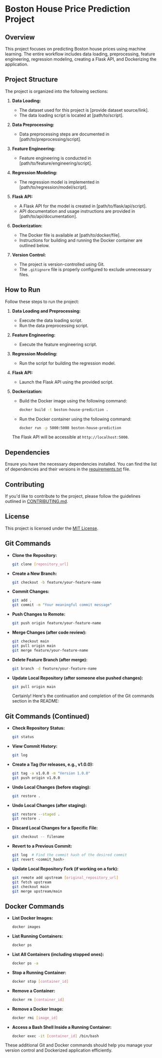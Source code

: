 # Boston House Price Prediction Project

## Overview

This project focuses on predicting Boston house prices using machine learning. The entire workflow includes data loading, preprocessing, feature engineering, regression modeling, creating a Flask API, and Dockerizing the application.

## Project Structure

The project is organized into the following sections:

1. **Data Loading:**
   - The dataset used for this project is [provide dataset source/link].
   - The data loading script is located at [path/to/script].

2. **Data Preprocessing:**
   - Data preprocessing steps are documented in [path/to/preprocessing/script].

3. **Feature Engineering:**
   - Feature engineering is conducted in [path/to/feature/engineering/script].

4. **Regression Modeling:**
   - The regression model is implemented in [path/to/regression/model/script].

5. **Flask API:**
   - A Flask API for the model is created in [path/to/flask/api/script].
   - API documentation and usage instructions are provided in [path/to/api/documentation].

6. **Dockerization:**
   - The Docker file is available at [path/to/docker/file].
   - Instructions for building and running the Docker container are outlined below.

7. **Version Control:**
   - The project is version-controlled using Git.
   - The `.gitignore` file is properly configured to exclude unnecessary files.

## How to Run

Follow these steps to run the project:

1. **Data Loading and Preprocessing:**
   - Execute the data loading script.
   - Run the data preprocessing script.

2. **Feature Engineering:**
   - Execute the feature engineering script.

3. **Regression Modeling:**
   - Run the script for building the regression model.

4. **Flask API:**
   - Launch the Flask API using the provided script.

5. **Dockerization:**
   - Build the Docker image using the following command:
     ```bash
     docker build -t boston-house-prediction .
     ```
   - Run the Docker container using the following command:
     ```bash
     docker run -p 5000:5000 boston-house-prediction
     ```
   The Flask API will be accessible at `http://localhost:5000`.

## Dependencies

Ensure you have the necessary dependencies installed. You can find the list of dependencies and their versions in the [requirements.txt](path/to/requirements.txt) file.

## Contributing

If you'd like to contribute to the project, please follow the guidelines outlined in [CONTRIBUTING.md](path/to/CONTRIBUTING.md).

## License

This project is licensed under the [MIT License](path/to/LICENSE).

## Git Commands

- **Clone the Repository:**
  ```bash
  git clone [repository_url]
  ```

- **Create a New Branch:**
  ```bash
  git checkout -b feature/your-feature-name
  ```

- **Commit Changes:**
  ```bash
  git add .
  git commit -m "Your meaningful commit message"
  ```

- **Push Changes to Remote:**
  ```bash
  git push origin feature/your-feature-name
  ```

- **Merge Changes (after code review):**
  ```bash
  git checkout main
  git pull origin main
  git merge feature/your-feature-name
  ```

- **Delete Feature Branch (after merge):**
  ```bash
  git branch -d feature/your-feature-name
  ```

- **Update Local Repository (after someone else pushed changes):**
  ```bash
  git pull origin main
  ```


  Certainly! Here's the continuation and completion of the Git commands section in the README:

## Git Commands (Continued)

- **Check Repository Status:**
  ```bash
  git status
  ```

- **View Commit History:**
  ```bash
  git log
  ```

- **Create a Tag (for releases, e.g., v1.0.0):**
  ```bash
  git tag -a v1.0.0 -m "Version 1.0.0"
  git push origin v1.0.0
  ```

- **Undo Local Changes (before staging):**
  ```bash
  git restore .
  ```

- **Undo Local Changes (after staging):**
  ```bash
  git restore --staged .
  git restore .
  ```

- **Discard Local Changes for a Specific File:**
  ```bash
  git checkout -- filename
  ```

- **Revert to a Previous Commit:**
  ```bash
  git log  # Find the commit hash of the desired commit
  git revert <commit_hash>
  ```

- **Update Local Repository Fork (if working on a fork):**
  ```bash
  git remote add upstream [original_repository_url]
  git fetch upstream
  git checkout main
  git merge upstream/main
  ```

## Docker Commands

- **List Docker Images:**
  ```bash
  docker images
  ```

- **List Running Containers:**
  ```bash
  docker ps
  ```

- **List All Containers (including stopped ones):**
  ```bash
  docker ps -a
  ```

- **Stop a Running Container:**
  ```bash
  docker stop [container_id]
  ```

- **Remove a Container:**
  ```bash
  docker rm [container_id]
  ```

- **Remove a Docker Image:**
  ```bash
  docker rmi [image_id]
  ```

- **Access a Bash Shell Inside a Running Container:**
  ```bash
  docker exec -it [container_id] /bin/bash
  ```

These additional Git and Docker commands should help you manage your version control and Dockerized application efficiently.